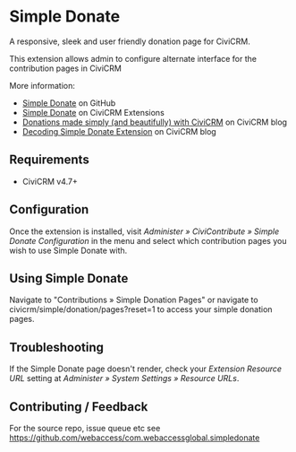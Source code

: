 # Simple Donate

A responsive, sleek and user friendly donation page for CiviCRM.

This extension allows admin to configure alternate interface for the contribution pages in CiviCRM

More information:

* [Simple Donate](https://github.com/webaccess/com.webaccessglobal.simpledonate) on GitHub
* [Simple Donate](https://civicrm.org/extensions/simple-donate) on CiviCRM Extensions
* [Donations made simply (and beautifully) with CiviCRM](https://civicrm.org/blogs/tonymazz/donations-made-simply-and-beautifully-civicrm) on CiviCRM blog
* [Decoding Simple Donate Extension](https://civicrm.org/blogs/nileema/decoding-simple-donate-extension) on CiviCRM blog

## Requirements

* CiviCRM v4.7+

## Configuration

Once the extension is installed, visit *Administer » CiviContribute » Simple Donate Configuration* in the menu and select which contribution pages you wish to use Simple Donate with.

## Using Simple Donate

Navigate to "Contributions » Simple Donation Pages" or navigate to <your site url>civicrm/simple/donation/pages?reset=1 to access your simple donation pages.

## Troubleshooting

If the Simple Donate page doesn't render, check your *Extension Resource URL* setting at *Administer » System Settings » Resource URLs*.

## Contributing / Feedback

For the source repo, issue queue etc see https://github.com/webaccess/com.webaccessglobal.simpledonate
